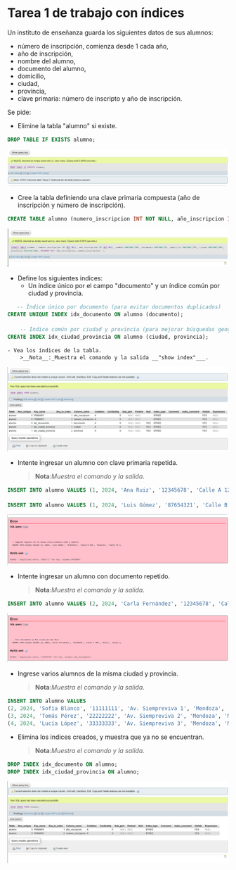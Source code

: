 # Tarea 1 de trabajo con índices

Un instituto de enseñanza guarda los siguientes datos de sus alumnos:
 - número de inscripción, comienza desde 1 cada año,
 - año de inscripción,
 - nombre del alumno,
 - documento del alumno,
 - domicilio,
 - ciudad,
 - provincia,
 - clave primaria: número de inscripto y año de inscripción.

Se pide: 
- Elimine la tabla "alumno" si existe. 

```SQL
DROP TABLE IF EXISTS alumno;
```

<IMG SRC=IMG/IMG1.PNG>

- Cree la tabla definiendo una clave primaria compuesta (año de inscripción y número de 
inscripción).

```SQL
CREATE TABLE alumno (numero_inscripcion INT NOT NULL, año_inscripcion INT NOT NULL, nombre VARCHAR(100), documento VARCHAR(20), domicilio VARCHAR(150), ciudad VARCHAR(100), provincia VARCHAR(100), PRIMARY KEY (año_inscripcion, numero_inscripcion));
```

<img src=IMG/IMG2.PNG>

- Define los siguientes indices:
   - Un índice único por el campo "documento" y un índice común por ciudad y provincia.

```SQL
   -- Índice único por documento (para evitar documentos duplicados)
CREATE UNIQUE INDEX idx_documento ON alumno (documento);

    -- Índice común por ciudad y provincia (para mejorar búsquedas geográficas)
CREATE INDEX idx_ciudad_provincia ON alumno (ciudad, provincia);
```
    - Vea los índices de la tabla.
        >__Nota__:_Muestra el comando y la salida __"show index"___.

<IMG SRC=IMG/IMG3.PNG>

- Intente ingresar un alumno con clave primaria repetida.
    >__Nota__:_Muestra el comando y la salida_.

```SQL
INSERT INTO alumno VALUES (1, 2024, 'Ana Ruiz', '12345678', 'Calle A 123', 'Córdoba', 'Córdoba');

INSERT INTO alumno VALUES (1, 2024, 'Luis Gómez', '87654321', 'Calle B 456', 'Rosario', 'Santa Fe');
```
<IMG SRC=IMG/IMG4.PNG>

- Intente ingresar un alumno con documento repetido.
    >__Nota__:_Muestra el comando y la salida_.

```SQL
INSERT INTO alumno VALUES (2, 2024, 'Carla Fernández', '12345678', 'Calle C 789', 'Salta', 'Salta');
```

<IMG SRC=IMG/IMG5.PNG>

- Ingrese varios alumnos de la misma ciudad y provincia.
    >__Nota__:_Muestra el comando y la salida_.

```SQL
INSERT INTO alumno VALUES 
(2, 2024, 'Sofía Blanco', '11111111', 'Av. Siempreviva 1', 'Mendoza', 'Mendoza'),
(3, 2024, 'Tomás Pérez', '22222222', 'Av. Siempreviva 2', 'Mendoza', 'Mendoza'),
(4, 2024, 'Lucía López', '33333333', 'Av. Siempreviva 3', 'Mendoza', 'Mendoza');
```

- Elimina los indices creados, y muestra que ya no se encuentran.
    >__Nota__:_Muestra el comando y la salida_.

```SQL
DROP INDEX idx_documento ON alumno;
DROP INDEX idx_ciudad_provincia ON alumno;
```

<IMG SRC=IMG/IMG6.PNG>
